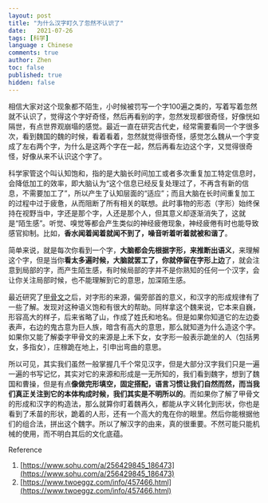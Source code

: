 ```yaml
---
layout: post
title: "为什么汉字盯久了忽然不认识了"
date:   2021-07-26
tags: [科学]
language : Chinese
comments: true
author: Zhen
toc: false
published: true
hidden: false
---
```

相信大家对这个现象都不陌生，小时候被罚写一个字100遍之类的，写着写着忽然就不认识了，觉得这个字好奇怪，然后再看别的字，忽然发现都很奇怪，好像恍如隔世，有点世界观崩塌的感觉。最近一直在研究古代史，经常需要看同一个字很多次，看到魏国的魏的时候，看着看着，忽然就觉得很奇怪，感觉怎么魏从一个字变成了左右两个字，为什么是这两个字在一起，然后再看左边这个字，又觉得很奇怪，好像从来不认识这个字了。

科学家管这个叫认知饱和，指的是大脑长时间加工或者多次重复加工特定信息时，会降低加工的效率，即大脑认为“这个信息已经反复处理过了，不再含有新的信息，不需要加工了”，所以产生了认知层面的“适应”；而且大脑在长时间重复加工的过程中过于疲惫，从而阻断了所有相关的联想。此时事物的形态（字形）始终保持在视野当中，字还是那个字，人还是那个人，但其意义却逐渐消失了，这就是“陌生感”。听觉、嗅觉等都会产生类似的神经疲倦现象，神经疲倦有时也能导致感官抑制。比如，**香水闻着闻着就闻不到了，噪音听着听着就被和谐了**。

简单来说，就是每次你看到一个字，**大脑都会先根据字形，来推断出语义**，来理解这个字，但是当你**看太多遍时候，大脑就罢工了，你就停留在字形上边**了，就会注意到局部的字，而产生陌生感，有时候局部的字并不是你熟知的任何一个汉字，会让你关注局部时候，也不能理解到它的意思，加深陌生感。

最近研究了[甲骨文](/甲骨文学习总结)之后，对字形的来源，偏旁部首的意义，和汉字的形成规律有了一些了解。发现对这种语义饱和有很大的帮助。同样拿这个魏来说，它本来自巍，形容高大的样子，后来省略了山，作成了姓氏和地名。但是如果你知道它的左边委表声，右边的鬼古意为巨人族，暗含有高大的意思，那么就知道为什么造这个字。如果你又能了解委字甲骨文的来源是上禾下女，女字形一般表示跪坐的人（包括男女，多指女），庄稼跪在地上，引申出弯曲的意思。

所以可见，其实我们虽然一般掌握几千个常见汉字，但是大部分汉字我们只是一遍一遍的书写记忆，其实对它的来源和形成是一无所知的，我们看到魏字，想到了魏国和曹操，但是有点**像做完形填空，固定搭配，语言习惯让我们自然而然，而当我们真正关注到它的本体构成时候，我们其实是不明所以的**。而如果你了解了甲骨文的形成和汉字的构造法，那么就算你盯着魏再久，都能从字义转化到形状，你也是看到了禾苗的形状，跪着的人形，还有一个高大的鬼在你的眼里。然后你能根据他们的组合法，拼出这个魏字。所以了解汉字的由来，真的很重要。不然可能只能机械的使用，而不明白其后的文化底蕴。


Reference
 1. [https://www.sohu.com/a/256429845_186473](https://www.sohu.com/a/256429845_186473)
 2. [https://www.twoeggz.com/info/457466.html](https://www.twoeggz.com/info/457466.html)

<!--stackedit_data:
eyJoaXN0b3J5IjpbMTI5MzE2NTQxNCwtMTYyMTgwODA5MCwzMD
A0NDQwNCwtMTQxNjYxNDU3NywtOTMzNjA0MzY0LC0xODE4OTgy
MDcyLC02Nzg2OTg2Ml19
-->
